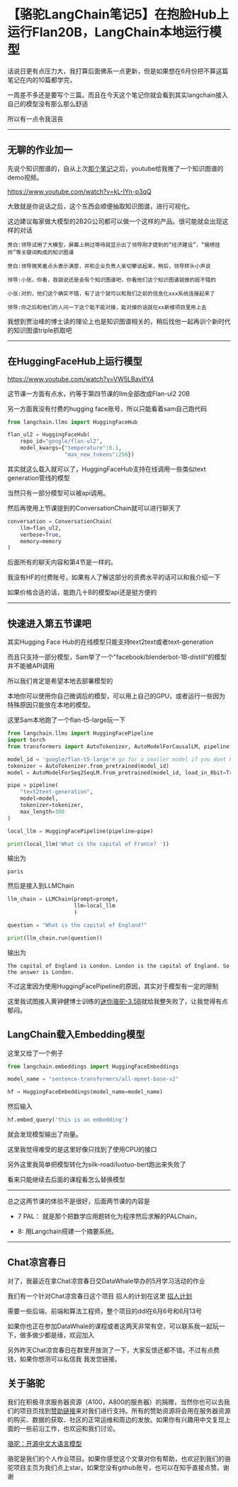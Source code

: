 # 【骆驼LangChain笔记5】在抱脸Hub上运行Flan20B，LangChain本地运行模型

话说日更有点压力大，我打算后面佛系一点更新，但是如果想在6月份把不算这篇笔记在内的10篇都学完，

一周差不多还是要写个三篇。而且在今天这个笔记你就会看到其实langchain接入自己的模型没有那么那么舒适

所以有一点令我沮丧

---

## 无聊的作业加一

先说个知识图谱的，自从上次[那个笔记](https://zhuanlan.zhihu.com/p/633163462)之后，youtube给我推了一个知识图谱的demo视频。

https://www.youtube.com/watch?v=kL-IYn-p3qQ

大致就是你说话之后，这个东西会顺便抽取知识图谱，进行可视化。

这边建议每家做大模型的2B2G公司都可以做一个这样的产品。很可能就会出现这样的对话

```
旁白:领导试用了大模型，屏幕上稍过等待就显示出了领导刚才提到的“经济建设”，“揭榜挂帅”等关键词构成的知识图谱

旁白:领导微笑着点头表示满意，并和企业负责人亲切攀谈起来，稍后，领导转头小声说

领导:小张，你看，我就说还是会有个知识图谱吧，你看他们这个知识图谱就做的挺不错的

小张:对的，他们这个确实不错，有了这个就可以和我们之前的信息化xxx系统连接起来了

领导:你之后和他们的人问一下这个能不能对接，能对接的话就在xx新楼项目里用上去
```

我想到贾治峰的博士读的理论上也是知识图谱相关的，稍后找他一起再训个新时代的知识图谱triple抓取吧

---

## 在HuggingFaceHub上运行模型

https://www.youtube.com/watch?v=VW5LBavIfY4

这节课一方面有点水，约等于第四节课的llm全部改成Flan-ul2 20B

另一方面我没有付费的hugging face账号，所以只能看着sam自己跑代码

```py
from langchain.llms import HuggingFaceHub

flan_ul2 = HuggingFaceHub(
    repo_id="google/flan-ul2", 
    model_kwargs={"temperature":0.1,
                  "max_new_tokens":256})
```

其实就这么载入就可以了，HuggingFaceHub支持在线调用一些类似text generation管线的模型

当然只有一部分模型可以被api调用。

然后再使用上节课提到的ConversationChain就可以进行聊天了

```py
conversation = ConversationChain(
    llm=flan_ul2, 
    verbose=True, 
    memory=memory
)
```

后面所有的聊天内容和第4节是一样的。

我没有HF的付费账号，如果有人了解这部分的资费水平的话可以和我介绍一下

如果价格合适的话，能跑几十B的模型api还是挺方便的

---

## 快速进入第五节课吧

其实Hugging Face Hub的在线模型只能支持text2text或者text-generation

而且只支持一部分模型，Sam举了一个"facebook/blenderbot-1B-distill"的模型并不能被API调用


所以我们肯定是希望本地去部署模型的

本地你可以使用你自己微调后的模型，可以用上自己的GPU，或者运行一些因为特殊原因只能放在本地的模型。


这里Sam本地跑了一个flan-t5-large玩一下

```python
from langchain.llms import HuggingFacePipeline
import torch
from transformers import AutoTokenizer, AutoModelForCausalLM, pipeline, AutoModelForSeq2SeqLM

model_id = 'google/flan-t5-large'# go for a smaller model if you dont have the VRAM
tokenizer = AutoTokenizer.from_pretrained(model_id)
model = AutoModelForSeq2SeqLM.from_pretrained(model_id, load_in_8bit=True)

pipe = pipeline(
    "text2text-generation",
    model=model, 
    tokenizer=tokenizer, 
    max_length=100
)

local_llm = HuggingFacePipeline(pipeline=pipe)

print(local_llm('What is the capital of France? '))
```

输出为

```
paris
```

然后是接入到LLMChain

```python
llm_chain = LLMChain(prompt=prompt, 
                     llm=local_llm
                     )

question = "What is the capital of England?"

print(llm_chain.run(question))
```

输出为

```
The capital of England is London. London is the capital of England. So the answer is London.
```

不过这里因为使用HuggingFacePipeline的原因，其实对于模型有一定的限制

这里我试图接入黄钟健博士训练的[迷你骆驼-3.5B](https://github.com/LC1332/Mini-Luotuo)就给我整失败了，让我觉得有点郁闷。

## LangChain载入Embedding模型

这里又给了一个例子

```py
from langchain.embeddings import HuggingFaceEmbeddings

model_name = "sentence-transformers/all-mpnet-base-v2"

hf = HuggingFaceEmbeddings(model_name=model_name)
```

然后输入

```py
hf.embed_query('this is an embedding')
```

就会发现模型输出了向量。

这里我觉得难受的是这里好像只找到了使用CPU的接口

另外这里我简单把模型转化为silk-road/luotuo-bert跑出来失败了

看来只能继续去后面的课程看怎么替换模型

---

总之这两节课的体验不是很好，后面两节课的内容是

+ 7 PAL： 就是那个把数学应用题转化为程序然后求解的PALChain，

+ 8: 用Langchain搭建一个摘要系统。

---

## Chat凉宫春日

对了，我最近在拿Chat凉宫春日交DataWhale举办的5月学习活动的作业

我们有一个针对Chat凉宫春日这个项目 招人的计划在这里 [招人计划](https://github.com/LC1332/Prophet-Andrew-Ng/blob/main/Hiring.md)

需要一些后端、前端和算法工程师，整个项目的ddl在6月6号和6月13号

如果你也正在参加DataWhale的课程或者这两天非常有空，可以联系我一起玩一下，做多做少都是缘，欢迎加入

另外昨天Chat凉宫春日在群里开放测了一下，大家反馈还都不错。不过有点费钱，如果你想测可以私信我 我发您链接。


## 关于骆驼

我们在积极寻求服务器资源（A100，A800的服务器）的捐赠，当然你也可以去我们的项目页找到[赞助链接](https://github.com/LC1332/Luotuo-Chinese-LLM#sponsorship)来对我们进行支持。所有的赞助资源将会用在服务器资源的购买、数据的获取、社区的正常运维和周边的发放。如果你有兴趣用中文复现上面的一些前沿工作，也欢迎和我们讨论。

[骆驼：开源中文大语言模型](https://github.com/LC1332/Luotuo-Chinese-LLM)

骆驼是我们的个人作业项目。如果你感觉这个文章对你有帮助，也欢迎到我们的骆驼项目主页为我们点上star。如果您没有github账号，也可以在知乎直接点赞。谢谢